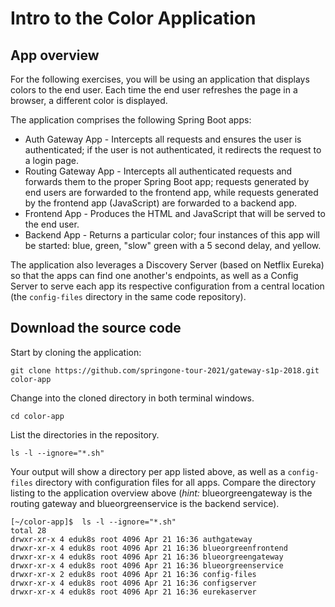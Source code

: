 # Intro to the Color Application

## App overview
For the following exercises, you will be using an application that displays colors to the end user. 
Each time the end user refreshes the page in a browser, a different color is displayed.

The application comprises the following Spring Boot apps:
- Auth Gateway App - Intercepts all requests and ensures the user is authenticated; if the user is not authenticated, it redirects the request to a login page.
- Routing Gateway App - Intercepts all authenticated requests and forwards them to the proper Spring Boot app; requests generated by end users are forwarded to the frontend app, while requests generated by the frontend app (JavaScript) are forwarded to a backend app.
- Frontend App - Produces the HTML and JavaScript that will be served to the end user.
- Backend App - Returns a particular color; four instances of this app will be started: blue, green, "slow" green with a 5 second delay, and yellow.

The application also leverages a Discovery Server (based on Netflix Eureka) so that the apps can find one another's endpoints, as well as a Config Server to serve each app its respective configuration from a central location (the `config-files` directory in the same code repository).

## Download the source code

Start by cloning the application:
```execute-1
git clone https://github.com/springone-tour-2021/gateway-s1p-2018.git color-app
```

Change into the cloned directory in both terminal windows.
```execute-all
cd color-app
```

List the directories in the repository.
```execute-1
ls -l --ignore="*.sh"
```

Your output will show a directory per app listed above, as well as a `config-files` directory with configuration files for all apps. Compare the directory listing to the application overview above (_hint:_ blueorgreengateway is the routing gateway and blueorgreenservice is the backend service).
```
[~/color-app]$  ls -l --ignore="*.sh"
total 28
drwxr-xr-x 4 eduk8s root 4096 Apr 21 16:36 authgateway
drwxr-xr-x 4 eduk8s root 4096 Apr 21 16:36 blueorgreenfrontend
drwxr-xr-x 4 eduk8s root 4096 Apr 21 16:36 blueorgreengateway
drwxr-xr-x 4 eduk8s root 4096 Apr 21 16:36 blueorgreenservice
drwxr-xr-x 2 eduk8s root 4096 Apr 21 16:36 config-files
drwxr-xr-x 4 eduk8s root 4096 Apr 21 16:36 configserver
drwxr-xr-x 4 eduk8s root 4096 Apr 21 16:36 eurekaserver
```
